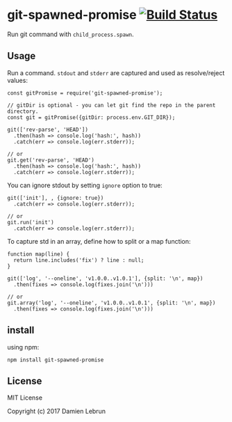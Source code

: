 # git-spawned-promise [![Build Status][ci-badge]][travis]

Run git command with `child_process.spawn`.

## Usage

Run a command. `stdout` and `stderr` are captured and used as resolve/reject
values:
```
const gitPromise = require('git-spawned-promise');

// gitDir is optional - you can let git find the repo in the parent directory.
const git = gitPromise({gitDir: process.env.GIT_DIR});

git(['rev-parse', 'HEAD'])
  .then(hash => console.log('hash:', hash))
  .catch(err => console.log(err.stderr));

// or
git.get('rev-parse', 'HEAD')
  .then(hash => console.log('hash:', hash))
  .catch(err => console.log(err.stderr));
```

You can ignore stdout by setting `ignore` option to true:
```
git(['init'], , {ignore: true})
  .catch(err => console.log(err.stderr));

// or
git.run('init')
  .catch(err => console.log(err.stderr));
```

To capture std in an array, define how to split or a map function:
```
function map(line) {
  return line.includes('fix') ? line : null;
}

git(['log', '--oneline', 'v1.0.0..v1.0.1'], {split: '\n', map})
  .then(fixes => console.log(fixes.join('\n')))

// or
git.array('log', '--oneline', 'v1.0.0..v1.0.1', {split: '\n', map})
  .then(fixes => console.log(fixes.join('\n')))
```

## install

using npm:

```
npm install git-spawned-promise
```

## License

MIT License

Copyright (c) 2017 Damien Lebrun


[hub]: https://github.com/github/hub#installation
[travis]: https://travis-ci.org/dinoboff/git-spawned-promise
[ci-badge]: https://travis-ci.org/dinoboff/git-spawned-promise.svg?branch=master
